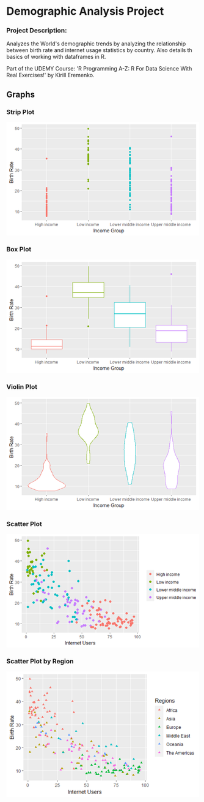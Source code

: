 # Demographic Analysis Project 

### Project Description: 
Analyzes the World's demographic trends by analyzing the relationship between birth rate and internet usage statistics by country. Also details th basics of working with dataframes in R. 

Part of the UDEMY Course: 'R Programming A-Z: R For Data Science With Real Exercises!' by Kirill Eremenko.

## Graphs 

### Strip Plot 
![alt text](https://github.com/sebasquirarte/R-Programming-A-Z/blob/main/Demographic-Analyisis-Project/Graphs/Strip%20Plot.png)

### Box Plot 
![alt text](https://github.com/sebasquirarte/R-Programming-A-Z/blob/main/Demographic-Analyisis-Project/Graphs/Box%20Plot.png)

### Violin Plot 
![alt text](https://github.com/sebasquirarte/R-Programming-A-Z/blob/main/Demographic-Analyisis-Project/Graphs/Violin%20Plot.png)

### Scatter Plot 
![alt text](https://github.com/sebasquirarte/R-Programming-A-Z/blob/main/Demographic-Analyisis-Project/Graphs/Scatter%20Plot.png)

### Scatter Plot by Region 
![alt text](https://github.com/sebasquirarte/R-Programming-A-Z/blob/main/Demographic-Analyisis-Project/Graphs/Scatter%20Plot%20(Regions).png)
